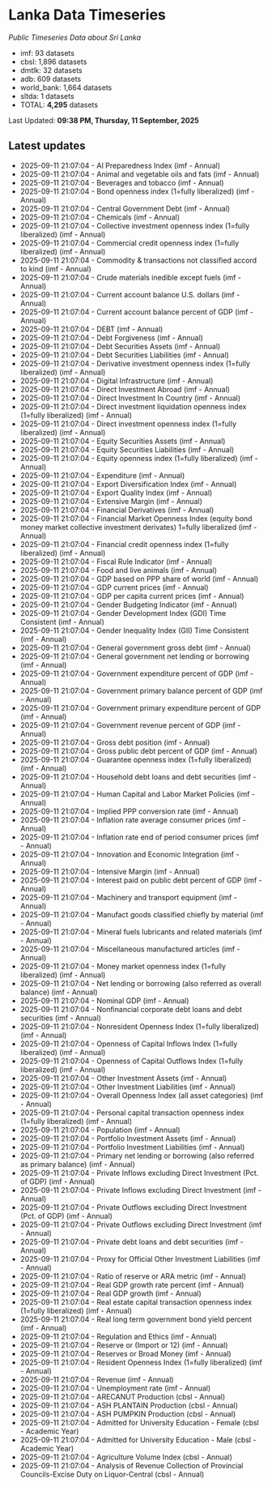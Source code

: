 # Lanka Data Timeseries
*Public Timeseries Data about Sri Lanka*

* imf: 93 datasets
* cbsl: 1,896 datasets
* dmtlk: 32 datasets
* adb: 609 datasets
* world_bank: 1,664 datasets
* sltda: 1 datasets
* TOTAL: **4,295** datasets

Last Updated: **09:38 PM, Thursday, 11 September, 2025**

## Latest updates

* 2025-09-11 21:07:04 - AI Preparedness Index (imf - Annual)
* 2025-09-11 21:07:04 - Animal and vegetable oils and fats (imf - Annual)
* 2025-09-11 21:07:04 - Beverages and tobacco (imf - Annual)
* 2025-09-11 21:07:04 - Bond openness index (1=fully liberalized) (imf - Annual)
* 2025-09-11 21:07:04 - Central Government Debt (imf - Annual)
* 2025-09-11 21:07:04 - Chemicals (imf - Annual)
* 2025-09-11 21:07:04 - Collective investment openness index (1=fully liberalized) (imf - Annual)
* 2025-09-11 21:07:04 - Commercial credit openness index (1=fully liberalized) (imf - Annual)
* 2025-09-11 21:07:04 - Commodity & transactions not classified accord to kind (imf - Annual)
* 2025-09-11 21:07:04 - Crude materials inedible except fuels (imf - Annual)
* 2025-09-11 21:07:04 - Current account balance U.S. dollars (imf - Annual)
* 2025-09-11 21:07:04 - Current account balance percent of GDP (imf - Annual)
* 2025-09-11 21:07:04 - DEBT (imf - Annual)
* 2025-09-11 21:07:04 - Debt Forgiveness (imf - Annual)
* 2025-09-11 21:07:04 - Debt Securities Assets (imf - Annual)
* 2025-09-11 21:07:04 - Debt Securities Liabilities (imf - Annual)
* 2025-09-11 21:07:04 - Derivative investment openness index (1=fully liberalized) (imf - Annual)
* 2025-09-11 21:07:04 - Digital Infrastructure (imf - Annual)
* 2025-09-11 21:07:04 - Direct Investment Abroad (imf - Annual)
* 2025-09-11 21:07:04 - Direct Investment In Country (imf - Annual)
* 2025-09-11 21:07:04 - Direct investment liquidation openness index (1=fully liberalized) (imf - Annual)
* 2025-09-11 21:07:04 - Direct investment openness index (1=fully liberalized) (imf - Annual)
* 2025-09-11 21:07:04 - Equity Securities Assets (imf - Annual)
* 2025-09-11 21:07:04 - Equity Securities Liabilities (imf - Annual)
* 2025-09-11 21:07:04 - Equity openness index (1=fully liberalized) (imf - Annual)
* 2025-09-11 21:07:04 - Expenditure (imf - Annual)
* 2025-09-11 21:07:04 - Export Diversification Index (imf - Annual)
* 2025-09-11 21:07:04 - Export Quality Index (imf - Annual)
* 2025-09-11 21:07:04 - Extensive Margin (imf - Annual)
* 2025-09-11 21:07:04 - Financial Derivatives (imf - Annual)
* 2025-09-11 21:07:04 - Financial Market Openness Index (equity bond money market collective investment derivates) 1=fully liberalized (imf - Annual)
* 2025-09-11 21:07:04 - Financial credit openness index (1=fully liberalized) (imf - Annual)
* 2025-09-11 21:07:04 - Fiscal Rule Indicator (imf - Annual)
* 2025-09-11 21:07:04 - Food and live animals (imf - Annual)
* 2025-09-11 21:07:04 - GDP based on PPP share of world (imf - Annual)
* 2025-09-11 21:07:04 - GDP current prices (imf - Annual)
* 2025-09-11 21:07:04 - GDP per capita current prices (imf - Annual)
* 2025-09-11 21:07:04 - Gender Budgeting Indicator (imf - Annual)
* 2025-09-11 21:07:04 - Gender Development Index (GDI) Time Consistent (imf - Annual)
* 2025-09-11 21:07:04 - Gender Inequality Index (GII) Time Consistent (imf - Annual)
* 2025-09-11 21:07:04 - General government gross debt (imf - Annual)
* 2025-09-11 21:07:04 - General government net lending or borrowing (imf - Annual)
* 2025-09-11 21:07:04 - Government expenditure percent of GDP (imf - Annual)
* 2025-09-11 21:07:04 - Government primary balance percent of GDP (imf - Annual)
* 2025-09-11 21:07:04 - Government primary expenditure percent of GDP (imf - Annual)
* 2025-09-11 21:07:04 - Government revenue percent of GDP (imf - Annual)
* 2025-09-11 21:07:04 - Gross debt position (imf - Annual)
* 2025-09-11 21:07:04 - Gross public debt percent of GDP (imf - Annual)
* 2025-09-11 21:07:04 - Guarantee openness index (1=fully liberalized) (imf - Annual)
* 2025-09-11 21:07:04 - Household debt loans and debt securities (imf - Annual)
* 2025-09-11 21:07:04 - Human Capital and Labor Market Policies (imf - Annual)
* 2025-09-11 21:07:04 - Implied PPP conversion rate (imf - Annual)
* 2025-09-11 21:07:04 - Inflation rate average consumer prices (imf - Annual)
* 2025-09-11 21:07:04 - Inflation rate end of period consumer prices (imf - Annual)
* 2025-09-11 21:07:04 - Innovation and Economic Integration (imf - Annual)
* 2025-09-11 21:07:04 - Intensive Margin (imf - Annual)
* 2025-09-11 21:07:04 - Interest paid on public debt percent of GDP (imf - Annual)
* 2025-09-11 21:07:04 - Machinery and transport equipment (imf - Annual)
* 2025-09-11 21:07:04 - Manufact goods classified chiefly by material (imf - Annual)
* 2025-09-11 21:07:04 - Mineral fuels lubricants and related materials (imf - Annual)
* 2025-09-11 21:07:04 - Miscellaneous manufactured articles (imf - Annual)
* 2025-09-11 21:07:04 - Money market openness index (1=fully liberalized) (imf - Annual)
* 2025-09-11 21:07:04 - Net lending or borrowing (also referred as overall balance) (imf - Annual)
* 2025-09-11 21:07:04 - Nominal GDP (imf - Annual)
* 2025-09-11 21:07:04 - Nonfinancial corporate debt loans and debt securities (imf - Annual)
* 2025-09-11 21:07:04 - Nonresident Openness Index (1=fully liberalized) (imf - Annual)
* 2025-09-11 21:07:04 - Openness of Capital Inflows Index (1=fully liberalized) (imf - Annual)
* 2025-09-11 21:07:04 - Openness of Capital Outflows Index (1=fully liberalized) (imf - Annual)
* 2025-09-11 21:07:04 - Other Investment Assets (imf - Annual)
* 2025-09-11 21:07:04 - Other Investment Liabilities (imf - Annual)
* 2025-09-11 21:07:04 - Overall Openness Index (all asset categories) (imf - Annual)
* 2025-09-11 21:07:04 - Personal capital transaction openness index (1=fully liberalized) (imf - Annual)
* 2025-09-11 21:07:04 - Population (imf - Annual)
* 2025-09-11 21:07:04 - Portfolio Investment Assets (imf - Annual)
* 2025-09-11 21:07:04 - Portfolio Investment Liabilities (imf - Annual)
* 2025-09-11 21:07:04 - Primary net lending or borrowing (also referred as primary balance) (imf - Annual)
* 2025-09-11 21:07:04 - Private Inflows excluding Direct Investment (Pct. of GDP) (imf - Annual)
* 2025-09-11 21:07:04 - Private Inflows excluding Direct Investment (imf - Annual)
* 2025-09-11 21:07:04 - Private Outflows excluding Direct Investment (Pct. of GDP) (imf - Annual)
* 2025-09-11 21:07:04 - Private Outflows excluding Direct Investment (imf - Annual)
* 2025-09-11 21:07:04 - Private debt loans and debt securities (imf - Annual)
* 2025-09-11 21:07:04 - Proxy for Official Other Investment Liabilities (imf - Annual)
* 2025-09-11 21:07:04 - Ratio of reserve or ARA metric (imf - Annual)
* 2025-09-11 21:07:04 - Real GDP growth rate percent (imf - Annual)
* 2025-09-11 21:07:04 - Real GDP growth (imf - Annual)
* 2025-09-11 21:07:04 - Real estate capital transaction openness index (1=fully liberalized) (imf - Annual)
* 2025-09-11 21:07:04 - Real long term government bond yield percent (imf - Annual)
* 2025-09-11 21:07:04 - Regulation and Ethics (imf - Annual)
* 2025-09-11 21:07:04 - Reserve or (Import or 12) (imf - Annual)
* 2025-09-11 21:07:04 - Reserves or Broad Money (imf - Annual)
* 2025-09-11 21:07:04 - Resident Openness Index (1=fully liberalized) (imf - Annual)
* 2025-09-11 21:07:04 - Revenue (imf - Annual)
* 2025-09-11 21:07:04 - Unemployment rate (imf - Annual)
* 2025-09-11 21:07:04 - ARECANUT Production (cbsl - Annual)
* 2025-09-11 21:07:04 - ASH PLANTAIN Production (cbsl - Annual)
* 2025-09-11 21:07:04 - ASH PUMPKIN Production (cbsl - Annual)
* 2025-09-11 21:07:04 - Admitted for University Education - Female (cbsl - Academic Year)
* 2025-09-11 21:07:04 - Admitted for University Education - Male (cbsl - Academic Year)
* 2025-09-11 21:07:04 - Agriculture Volume Index (cbsl - Annual)
* 2025-09-11 21:07:04 - Analysis of Revenue Collection of Provincial Councils-Excise Duty on Liquor-Central (cbsl - Annual)